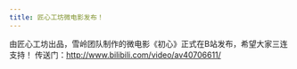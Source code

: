 ```yaml
---
title: 匠心工坊微电影发布！
---
```

由匠心工坊出品，雪岭团队制作的微电影《初心》正式在B站发布，希望大家三连支持！
传送门：http://www.bilibili.com/video/av40706611/

